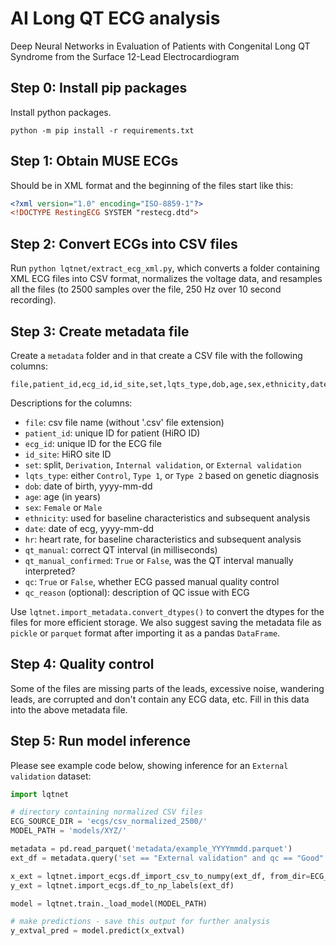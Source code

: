 # AI Long QT ECG analysis
Deep Neural Networks in Evaluation of Patients with Congenital Long QT Syndrome from the Surface 12-Lead Electrocardiogram

## Step 0: Install pip packages

Install python packages.

`python -m pip install -r requirements.txt`

## Step 1: Obtain MUSE ECGs

Should be in XML format and the beginning of the files start like this:

```xml
<?xml version="1.0" encoding="ISO-8859-1"?>
<!DOCTYPE RestingECG SYSTEM "restecg.dtd">
```

## Step 2: Convert ECGs into CSV files

Run `python lqtnet/extract_ecg_xml.py`, which converts a folder containing XML ECG files into CSV format, normalizes the voltage data, and resamples all the files (to 2500 samples over the file, 250 Hz over 10 second recording). 

## Step 3: Create metadata file

Create a `metadata` folder and in that create a CSV file with the following columns:

```csv
file,patient_id,ecg_id,id_site,set,lqts_type,dob,age,sex,ethnicity,date,hr,qt,qt_confirmed,qt_prolonged,qc,qc_reason
```

Descriptions for the columns:
- `file`: csv file name (without '.csv' file extension)
- `patient_id`: unique ID for patient (HiRO ID)
- `ecg_id`: unique ID for the ECG file
- `id_site`: HiRO site ID
- `set`: split, `Derivation`, `Internal validation`, or `External validation`
- `lqts_type`: either `Control`, `Type 1`, or `Type 2` based on genetic diagnosis
- `dob`: date of birth, yyyy-mm-dd
- `age`: age (in years)
- `sex`: `Female` or `Male`
- `ethnicity`: used for baseline characteristics and subsequent analysis
- `date`: date of ecg, yyyy-mm-dd
- `hr`: heart rate, for baseline characteristics and subsequent analysis
- `qt_manual`: correct QT interval (in milliseconds)
- `qt_manual_confirmed`: `True` or `False`, was the QT interval manually interpreted?
- `qc`: `True` or `False`, whether ECG passed manual quality control
- `qc_reason` (optional): description of QC issue with ECG

Use `lqtnet.import_metadata.convert_dtypes()` to convert the dtypes for the files for more efficient storage. We also suggest saving the metadata file as `pickle` or `parquet` format after importing it as a pandas `DataFrame`. 

## Step 4: Quality control

Some of the files are missing parts of the leads, excessive noise, wandering leads, are corrupted and don't contain any ECG data, etc. Fill in this data into the above metadata file.

## Step 5: Run model inference

Please see example code below, showing inference for an `External validation` dataset:

```python
import lqtnet

# directory containing normalized CSV files
ECG_SOURCE_DIR = 'ecgs/csv_normalized_2500/'
MODEL_PATH = 'models/XYZ/'

metadata = pd.read_parquet('metadata/example_YYYYmmdd.parquet')
ext_df = metadata.query('set == "External validation" and qc == "Good"')

x_ext = lqtnet.import_ecgs.df_import_csv_to_numpy(ext_df, from_dir=ECG_SOURCE_DIR)
y_ext = lqtnet.import_ecgs.df_to_np_labels(ext_df)

model = lqtnet.train._load_model(MODEL_PATH)

# make predictions - save this output for further analysis
y_extval_pred = model.predict(x_extval)
```
